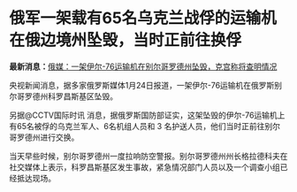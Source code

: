 # 俄军一架载有65名乌克兰战俘的运输机在俄边境州坠毁，当时正前往换俘

**最新消息：**[俄媒：一架伊尔-76运输机在别尔哥罗德州坠毁，克宫称将查明情况](https://news.qq.com/rain/a/20240124A071PD00)

央视新闻消息，据多家俄罗斯媒体1月24日报道，一架伊尔-76运输机在俄罗斯别尔哥罗德州科罗昌斯基区坠毁。

另据@CCTV国际时讯 消息，据俄罗斯国防部证实，这架坠毁的伊尔-76运输机上有65名被俘的乌克兰军人、6名机组人员和 3
名护送人员，他们当时正前往别尔哥罗德州进行交换。

当天早些时候，别尔哥罗德州一度拉响防空警报。别尔哥罗德州州长格拉德科夫在社交媒体上表示，科罗昌斯基区发生事故，紧急情况部门人员以及一个调查小组已经抵达现场。

